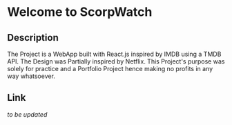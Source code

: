# Welcome to ScorpWatch

## Description
The Project is a WebApp built with React.js inspired by IMDB using a TMDB API.
The Design was Partially inspired by Netflix.
This Project's purpose was solely for practice and a Portfolio Project hence making no profits in any way whatsoever.

## Link
*to be updated*
